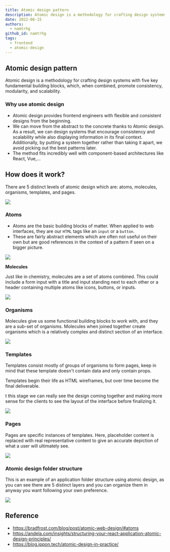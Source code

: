 ```yaml
---
title: Atomic design pattern
description: Atomic design is a methodology for crafting design systems with five key fundamental building blocks, which, when combined, promote consistency, modularity, and scalability.
date: 2022-06-15
authors:
  - namtrhg
github_id: namtrhg
tags:
  - frontend
  - atomic-design
---
```


## Atomic design pattern

Atomic design is a methodology for crafting design systems with five key fundamental building blocks, which, when combined, promote consistency, modularity, and scalability.

### Why use atomic design

- Atomic design provides frontend engineers with flexible and consistent designs from the beginning.
- We can move from the abstract to the concrete thanks to Atomic design. As a result, we can design systems that encourage consistency and scalability while also displaying information in its final context. Additionally, by putting a system together rather than taking it apart, we avoid picking out the best patterns later.
- The method fits incredibly well with component-based architectures like React, Vue,...

## How does it work?

There are 5 distinct levels of atomic design which are: atoms, molecules, organisms, templates, and pages.

![](assets/atomic-design-pattern_atom-design-structure.webp)

### Atoms

- Atoms are the basic building blocks of matter. When applied to web interfaces, they are our `HTML` tags like an `input` or a `button`.
- These are fairly abstract elements which are often not useful on their own but are good references in the context of a pattern if seen on a bigger picture.

![](assets/atomic-design-pattern_atom-atomic-design.webp)

**Molecules**

Just like in chemistry, molecules are a set of atoms combined. This could include a form input with a title and input standing next to each other or a header containing multiple atoms like icons, buttons, or inputs.

![](assets/atomic-design-pattern_molecule-atomic-design.webp)

### Organisms

Molecules give us some functional building blocks to work with, and they are a sub-set of organisms. Molecules when joined together create organisms which is a relatively complex and distinct section of an interface.

![](assets/atomic-design-pattern_organisms-atomic-design.webp)

### Templates

Templates consist mostly of groups of organisms to form pages, keep in mind that these template doesn't contain data and only contain props.

Templates begin their life as HTML wireframes, but over time become the final deliverable.

t this stage we can really see the design coming together and making more sense for the clients to see the layout of the interface before finalizing it.

![](assets/atomic-design-pattern_template-atomic-design.webp)

### Pages

Pages are specific instances of templates. Here, placeholder content is replaced with real representative content to give an accurate depiction of what a user will ultimately see.

![](assets/atomic-design-pattern_page-atomic-design.webp)

### Atomic design folder structure

This is an example of an application folder structure using atomic design, as you can see there are 5 distinct layers and you can organize them in anyway you want following your own preference.

![](assets/atomic-design-pattern_folder-structure-atomic-design.webp)

## Reference

- https://bradfrost.com/blog/post/atomic-web-design/#atoms
- https://andela.com/insights/structuring-your-react-application-atomic-design-principles/
- https://blog.ippon.tech/atomic-design-in-practice/
